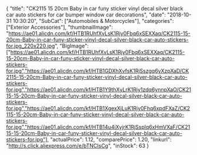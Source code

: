 {
	"title": "CK2115 15 20cm Baby in car funy sticker vinyl decal silver black car auto stickers for car bumper window car decorations",
	"date": "2018-10-31 10:30:20",
	"SubCat": ["Automobiles & Motorcycles"],
	"categories": ["Exterior Accessories"],
	"thumbnailImage": "https://ae01.alicdn.com/kf/HTB1RUhfXvLsK1Rjy0Fbq6xSEXXaq/CK2115-15-20cm-Baby-in-car-funy-sticker-vinyl-decal-silver-black-car-auto-stickers-for.jpg_220x220.jpg",
	"BigImage": ["https://ae01.alicdn.com/kf/HTB1RUhfXvLsK1Rjy0Fbq6xSEXXaq/CK2115-15-20cm-Baby-in-car-funy-sticker-vinyl-decal-silver-black-car-auto-stickers-for.jpg","https://ae01.alicdn.com/kf/HTB1GDXhXvfsK1RjSszgq6yXzpXaD/CK2115-15-20cm-Baby-in-car-funy-sticker-vinyl-decal-silver-black-car-auto-stickers-for.jpg","https://ae01.alicdn.com/kf/HTB1Y9thXyLrK1Rjy1zdq6ynnpXaO/CK2115-15-20cm-Baby-in-car-funy-sticker-vinyl-decal-silver-black-car-auto-stickers-for.jpg","https://ae01.alicdn.com/kf/HTB1XgexXjLuK1Rjy0Fhq6xpdFXaZ/CK2115-15-20cm-Baby-in-car-funy-sticker-vinyl-decal-silver-black-car-auto-stickers-for.jpg","https://ae01.alicdn.com/kf/HTB14u4iXyjrK1RjSsplq6xHmVXaF/CK2115-15-20cm-Baby-in-car-funy-sticker-vinyl-decal-silver-black-car-auto-stickers-for.jpg"],
	"actualPrice": 1.12,
	"comparePrice": 1.20,
	"linkurl": "http://s.click.aliexpress.com/e/bTNCIsCg",
	"inStock": 63
}
